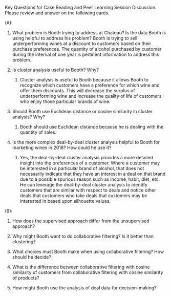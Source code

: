Key Questions for Case Reading and Peer Learning Session Discussion. Please review and answer on the following cards.

(A):

1. What problem is Booth trying to address at Chateau? Is the data Booth is using helpful to address his problem? 
Booth is trying to sell underperforming wines at a discount to customers based on their purchase preferences. The quantity of alcohol purchased by customer during the interval of one year is pertinent information to address this problem. 

2. Is cluster analysis useful to Booth? Why?
   1. Cluster analysis is useful to Booth because it allows Booth to recognize which customers have a preference for which wine and offer them discounts. This will decrease the surplus of underperforming wine and increase the quality of life of customers who enjoy those particular brands of wine. 

3. Should Booth use Euclidean distance or cosine similarity in cluster analysis? Why?
   1. Booth should use Euclidean distance because he is dealing with the quantity of sales. 

4. Is the more complex deal-by-deal cluster analysis helpful to Booth for marketing wines in 2018? How could he use it? 
   1. Yes, the deal-by-deal cluster analysis provides a more detailed insight into the preferences of a customer. Where a customer may be interested in a particular brand of alcohol, that does not necessarily indicate that they have an interest in a deal on that brand due to a possible spurious reason such as income, habit, diet, etc. He can leverage the deal-by-deal cluster analysis to identify customers that are similar with respect to deals and notice other deals that customers who take deals that customers may be interested in based upon silhouette values. 

(B):

1. How does the supervised approach differ from the unsupervised approach? 

2. Why might Booth want to do collaborative filtering? Is it better than clustering?

3. What choices must Booth make when using collaborative filtering? How should he decide?

4. What is the difference between collaborative filtering with cosine similarity of customers from collaborative filtering with cosine similarity of products?

5. How might Booth use the analysis of deal data for decision-making?